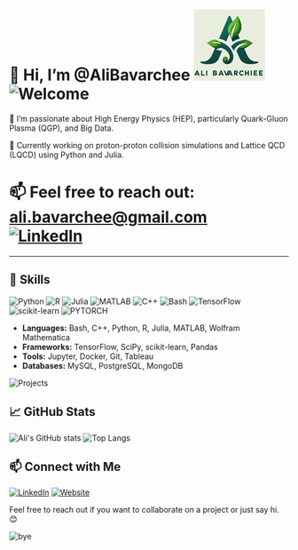👋 Hi, I’m @AliBavarchee ![Logo](logo.png)
![Welcome](https://img.shields.io/badge/WELCOME-TO%20MY%20PROFILE-blueviolet?style=for-the-badge&logo=github)
====
👀 I’m passionate about High Energy Physics (HEP), particularly Quark-Gluon Plasma (QGP), and Big Data.  

🌱 Currently working on proton-proton collision simulations and Lattice QCD (LQCD) using Python and Julia.  

📫 Feel free to reach out: [ali.bavarchee@gmail.com](mailto:ali.bavarchee@gmail.com)  
[![LinkedIn](https://img.shields.io/badge/LinkedIn-0077B5?style=flat&logo=linkedin&logoColor=white)](https://www.linkedin.com/in/ali-bavarchee-qip/)
====

---
## 🚀 Skills
![Python](https://img.shields.io/badge/PYTHON-3776AB?style=for-the-badge&logo=python&logoColor=white) ![R](https://img.shields.io/badge/R-276DC3?style=for-the-badge&logo=r&logoColor=white) ![Julia](https://img.shields.io/badge/julia-white?logo=julia) ![MATLAB](https://img.shields.io/badge/MATLAB-0076A8?style=for-the-badge&logo=mathworks&logoColor=white) ![C++](https://img.shields.io/badge/C++-00599C?style=flat-square&logo=C%2B%2B&logoColor=white) ![Bash](https://img.shields.io/badge/Bash-4EAA25?style=for-the-badge&logo=gnubash&logoColor=white) ![TensorFlow](https://img.shields.io/badge/TENSORFLOW-FF6F00?style=for-the-badge&logo=tensorflow&logoColor=white) ![scikit-learn](https://img.shields.io/badge/scikit--learn-F7931E?style=flat-square&logo=scikit-learn&logoColor=white) ![PYTORCH](https://img.shields.io/badge/PyTorch-EE4C2C?style=for-the-badge&logo=pytorch&logoColor=white)

- **Languages:** Bash, C++, Python, R, Julia, MATLAB, Wolfram Mathematica
- **Frameworks:** TensorFlow, SciPy, scikit-learn, Pandas
- **Tools:** Jupyter, Docker, Git, Tableau
- **Databases:** MySQL, PostgreSQL, MongoDB

![Projects](https://media.giphy.com/media/3o7aCTfyhYawdOXcFW/giphy.gif)

## 📈 GitHub Stats
![Ali's GitHub stats](https://github-readme-stats.vercel.app/api?username=AliBavarchee&show_icons=true&theme=radical)
![Top Langs](https://github-readme-stats.vercel.app/api/top-langs/?username=AliBavarchee&layout=compact&theme=radical)

## 📫 Connect with Me
[![LinkedIn](https://img.shields.io/badge/LINKEDIN-0077B5?style=for-the-badge&logo=linkedin&logoColor=white)](https://www.linkedin.com/in/ali-bavarchee-qip/)
[![Website](https://img.shields.io/badge/WEBSITE-FF5722?style=for-the-badge&logo=google-chrome&logoColor=white)](https://t.me/DIGITALHANAARTS2)

Feel free to reach out if you want to collaborate on a project or just say hi. 😊

![bye](https://i.giphy.com/media/v1.Y2lkPTc5MGI3NjExbjNkcXRhajdrOTU0bGltYTVmMWY2NnZkMW1xMDIzaGNhaXgzOGtnNyZlcD12MV9pbnRlcm5hbF9naWZfYnlfaWQmY3Q9Zw/tHIRLHtNwxpjIFqPdV/giphy.gif)

<!---
AliBavarchee/AliBavarchee is a ✨ special ✨ repository because its `README.md` (this file) appears on your GitHub profile.
You can click the Preview link to take a look at your changes.
--->
